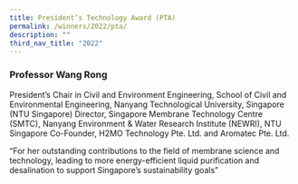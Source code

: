 ```yaml
---
title: President’s Technology Award (PTA)
permalink: /winners/2022/pta/
description: ""
third_nav_title: "2022"
---
```

### Professor Wang Rong

President’s Chair in Civil and Environment Engineering, School of Civil and Environmental Engineering, Nanyang Technological University, Singapore (NTU Singapore)
Director, Singapore Membrane Technology Centre (SMTC), Nanyang Environment & Water Research Institute (NEWRI), NTU Singapore
Co-Founder, H2MO Technology Pte. Ltd. and Aromatec Pte. Ltd.

“For her outstanding contributions to the field of membrane science and technology, leading to more energy-efficient liquid purification and desalination to support Singapore’s sustainability goals”